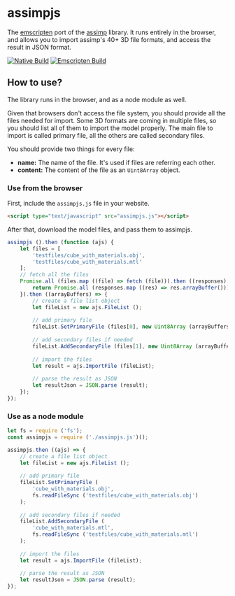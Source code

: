 # assimpjs

The [emscripten](https://emscripten.org) port of the [assimp](https://github.com/assimp/assimp) library. It runs entirely in the browser, and allows you to import assimp's 40+ 3D file formats, and access the result in JSON format.

[![Native Build](https://github.com/kovacsv/assimpjs/actions/workflows/native_build.yml/badge.svg)](https://github.com/kovacsv/assimpjs/actions/workflows/native_build.yml)
[![Emscripten Build](https://github.com/kovacsv/assimpjs/actions/workflows/emscripten_build.yml/badge.svg)](https://github.com/kovacsv/assimpjs/actions/workflows/emscripten_build.yml)

## How to use?

The library runs in the browser, and as a node module as well.

Given that browsers don't access the file system, you should provide all the files needed for import. Some 3D formats are coming in multiple files, so you should list all of them to import the model properly. The main file to import is called primary file, all the others are called secondary files.

You should provide two things for every file:
- **name:** The name of the file. It's used if files are referring each other.
- **content:** The content of the file as an `Uint8Array` object.

### Use from the browser

First, include the `assimpjs.js` file in your website.

```html
<script type="text/javascript" src="assimpjs.js"></script>
```

After that, download the model files, and pass them to assimpjs.

```js
assimpjs ().then (function (ajs) {
    let files = [
        'testfiles/cube_with_materials.obj',
        'testfiles/cube_with_materials.mtl'
    ];
    // fetch all the files
    Promise.all (files.map ((file) => fetch (file))).then ((responses) => {
        return Promise.all (responses.map ((res) => res.arrayBuffer()));
    }).then ((arrayBuffers) => {
        // create a file list object
        let fileList = new ajs.FileList ();
        
        // add primary file
        fileList.SetPrimaryFile (files[0], new Uint8Array (arrayBuffers[0]));
        
        // add secondary files if needed
        fileList.AddSecondaryFile (files[1], new Uint8Array (arrayBuffers[1]));
        
        // import the files
        let result = ajs.ImportFile (fileList);
        
        // parse the result as JSON
        let resultJson = JSON.parse (result);
    });
});
```

### Use as a node module

```js
let fs = require ('fs');
const assimpjs = require ('./assimpjs.js')();

assimpjs.then ((ajs) => {
    // create a file list object
    let fileList = new ajs.FileList ();
    
    // add primary file
    fileList.SetPrimaryFile (
        'cube_with_materials.obj',
        fs.readFileSync ('testfiles/cube_with_materials.obj')
    );
    
    // add secondary files if needed
    fileList.AddSecondaryFile (
        'cube_with_materials.mtl',
        fs.readFileSync ('testfiles/cube_with_materials.mtl')
    );
    
    // import the files
    let result = ajs.ImportFile (fileList);
    
    // parse the result as JSON
    let resultJson = JSON.parse (result);
});
```

